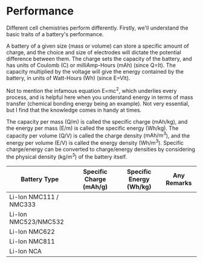 # Performance
Different cell chemistries perform differently. Firstly, we'll understand the basic traits of a battery's performance. 

A battery of a given size (mass or volume) can store a specific amount of charge, and the choice and size of electrodes will dictate the potential difference between them. The charge sets the capacity of the battery, and has units of Coulomb ($\text{C}$) or milliAmp-Hours ($\text{mAh}$) (since $\text{Q=It}$). The capacity multiplied by the voltage will give the energy contained by the battery, in units of Watt-Hours (Wh) (since $\text{E=VIt}$).

Not to mention the infamous equation $\text{E=mc}^2$, which underlies every process, and is helpful here when you understand energy in terms of mass transfer (chemical bonding energy being an example). Not very essential, but I find that the knowledge comes in handy at times.

The capacity per mass ($\text{Q/m}$) is called the specific charge (mAh/kg), and the energy per mass ($\text{E/m}$) is called the specific energy ($\text{Wh/kg}$). The capacity per volume (Q/V) is called the charge density ($\text{mAh/m}^3$), and the energy per volume ($\text{E/V}$) is called the energy density ($\text{Wh/m}^3$). Specific charge/energy can be converted to charge/energy densities by considering the physical density ($\text{kg/m}^3$) of the battery itself.

| Battery Type | Specific Charge ($\text{mAh/g}$) | Specific Energy ($\text{Wh/kg}$) | Any Remarks |
| --- | --- | --- | --- |
| Li-Ion NMC111 / NMC333 |  |  |  |
| Li-Ion NMC523/NMC532 |  |  |  |
| Li-Ion NMC622 |  |  |  |
| Li-Ion NMC811 |  |  |  |
| Li-Ion NCA |  |  |  |